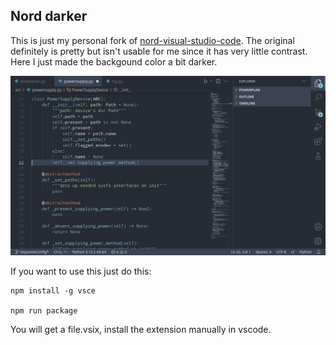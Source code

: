
## Nord darker

This is just my personal fork of [nord-visual-studio-code](https://github.com/arcticicestudio/nord-visual-studio-code). The original definitely is pretty but isn't usable for me since it has very little contrast. Here I just made the backgound color a bit darker.

<p align="center"><img src="https://raw.githubusercontent.com/Haptein/nord-darker-vscode/develop/assets/vsss.png"/></p>

If you want to use this just do this:

```
npm install -g vsce

npm run package
```

You will get a file.vsix, install the extension manually in vscode.
